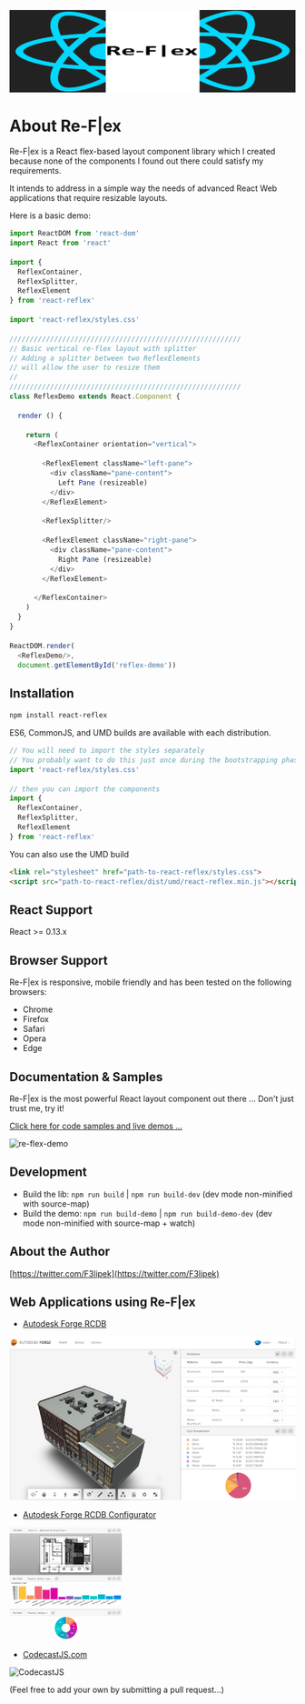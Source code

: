 ![re-flex](./resources/img/re-flex-banner.png)

# About Re-F|ex

Re-F|ex is a React flex-based layout component library which I created because none of the components I found out there could satisfy my requirements.

It intends to address in a simple way the needs of advanced React Web applications that require resizable layouts.

Here is a basic demo:

```js
import ReactDOM from 'react-dom'
import React from 'react'

import {
  ReflexContainer,
  ReflexSplitter,
  ReflexElement
} from 'react-reflex'

import 'react-reflex/styles.css'

/////////////////////////////////////////////////////////
// Basic vertical re-flex layout with splitter
// Adding a splitter between two ReflexElements
// will allow the user to resize them
//
/////////////////////////////////////////////////////////
class ReflexDemo extends React.Component {

  render () {

    return (
      <ReflexContainer orientation="vertical">

        <ReflexElement className="left-pane">
          <div className="pane-content">
            Left Pane (resizeable)
          </div>
        </ReflexElement>

        <ReflexSplitter/>

        <ReflexElement className="right-pane">
          <div className="pane-content">
            Right Pane (resizeable)
          </div>
        </ReflexElement>

      </ReflexContainer>
    )
  }
}

ReactDOM.render(
  <ReflexDemo/>,
  document.getElementById('reflex-demo'))
```

## Installation

```sh
npm install react-reflex
```

ES6, CommonJS, and UMD builds are available with each distribution.

```js
// You will need to import the styles separately
// You probably want to do this just once during the bootstrapping phase of your application.
import 'react-reflex/styles.css'

// then you can import the components
import {
  ReflexContainer,
  ReflexSplitter,
  ReflexElement
} from 'react-reflex'
```

You can also use the UMD build
```html
<link rel="stylesheet" href="path-to-react-reflex/styles.css">
<script src="path-to-react-reflex/dist/umd/react-reflex.min.js"></script>
```

## React Support

React >= 0.13.x

## Browser Support

Re-F|ex is responsive, mobile friendly and has been tested on the following browsers:

  * Chrome
  * Firefox
  * Safari
  * Opera
  * Edge

## Documentation & Samples

Re-F|ex is the most powerful React layout component out there ... Don't just trust me, try it!

[Click here for code samples and live demos ...](https://leefsmp.github.io/Re-Flex/index.html)

![re-flex-demo](https://cdn.rawgit.com/leefsmp/data/f3ec837d/Re-Flex/demo.gif)

## Development

* Build the lib: `npm run build` | `npm run build-dev` (dev mode non-minified with source-map)
* Build the demo: `npm run build-demo` | `npm run build-demo-dev` (dev mode non-minified with source-map + watch)

## About the Author

[https://twitter.com/F3lipek](https://twitter.com/F3lipek)

## Web Applications using Re-F|ex

 * [Autodesk Forge RCDB](https://forge-rcdb.autodesk.io)

 ![forge-rcdb](https://github.com/Autodesk-Forge/forge-rcdb.nodejs/blob/master/resources/img/misc/readme.png)

 * [Autodesk Forge RCDB Configurator](https://forge-rcdb.autodesk.io/configurator?id=57f3739777c879f48ad54a44)

  ![forge-rcdb-configurator](https://github.com/Autodesk-Forge/forge-rcdb.nodejs/blob/master/resources/img/configurator/Visual%20Reports%20AEC.png)

 * [CodecastJS.com](https://codecastjs.com)

  ![CodecastJS](https://codecastjs.com/images/editor-screen-shot.png)

(Feel free to add your own by submitting a pull request...)

